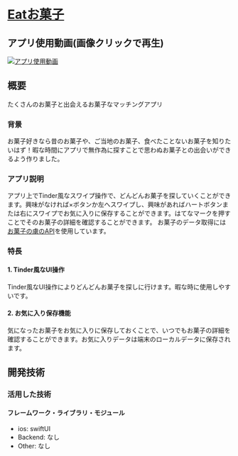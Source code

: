 # [Eatお菓子](https://www.youtube.com/watch?v=O38z5bRIem0)

## アプリ使用動画(画像クリックで再生)
[![アプリ使用動画](https://img.youtube.com/vi/O38z5bRIem0/0.jpg)](https://www.youtube.com/watch?v=O38z5bRIem0)

## 概要
たくさんのお菓子と出会えるお菓子なマッチングアプリ
<br>

### 背景
お菓子好きなら昔のお菓子や、ご当地のお菓子、食べたことないお菓子を知りたいはず！暇な時間にアプリで無作為に探すことで思わぬお菓子との出会いができるよう作りました。
<br>

### アプリ説明
アプリ上でTinder風なスワイプ操作で、どんどんお菓子を探していくことができます。興味がなければ×ボタンか左へスワイプし、興味があればハートボタンまたは右にスワイプでお気に入りに保存することができます。はてなマークを押すことでそのお菓子の詳細を確認することができます。
お菓子のデータ取得には[お菓子の虜のAPI](https://sysbird.jp/toriko/webapi/)を使用しています。

### 特長

#### 1. Tinder風なUI操作
Tinder風なUI操作によりどんどんお菓子を探しに行けます。暇な時に使用しやすいです。

#### 2. お気に入り保存機能
気になったお菓子をお気に入りに保存しておくことで、いつでもお菓子の詳細を確認することができます。お気に入りデータは端末のローカルデータに保存されます。

## 開発技術
### 活用した技術
#### フレームワーク・ライブラリ・モジュール
- ios: swiftUI
- Backend: なし
- Other: なし
